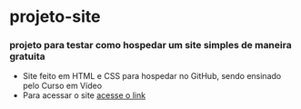 # projeto-site
### projeto para testar como hospedar um site simples de maneira gratuita
* Site feito em HTML e CSS para hospedar no GitHub, sendo ensinado pelo Curso em Vídeo
* Para acessar o site [acesse o link](https://leonardocastr012.github.io/projeto-site/)